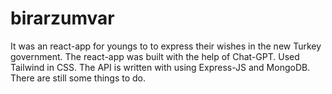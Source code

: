 # birarzumvar

It was an react-app for youngs to to express their wishes in the new Turkey government.
The react-app was built with the help of Chat-GPT. Used Tailwind in CSS. 
The API is written with using Express-JS and MongoDB. There are still some things to do.
